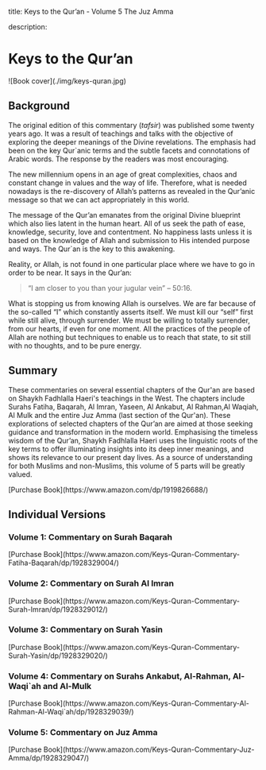 title: Keys to the Qur’an - Volume 5 The Juz Amma

description:

# Keys to the Qur’an

<div markdown="1" class="cover-image">
![Book cover](./img/keys-quran.jpg)
</div>

## Background

The original edition of this commentary (_tafsir_) was published some twenty years ago. It was a result of teachings and talks with the objective of exploring the deeper meanings of the Divine revelations. The emphasis had been on the key Qur`anic terms and the subtle facets and connotations of Arabic words. The response by the readers was most encouraging.

The new millennium opens in an age of great complexities, chaos and constant change in values and the way of life. Therefore, what is needed nowadays is the re-discovery of Allah’s patterns as revealed in the Qur’anic message so that we can act appropriately in this world.

The message of the Qur’an emanates from the original Divine blueprint which also lies latent in the human heart. All of us seek the path of ease, knowledge, security, love and contentment. No happiness lasts unless it is based on the knowledge of Allah and submission to His intended purpose and ways. The Qur`an is the key to this awakening.

Reality, or Allah, is not found in one particular place where we have to go in order to be near. It says in the Qur’an: 

> “I am closer to you than your jugular vein” – 50:16. 

What is stopping us from knowing Allah is ourselves. We are far because of the so-called “I” which constantly asserts itself. We must kill our “self” first while still alive, through surrender. We must be willing to totally surrender, from our hearts, if even for one moment. All the practices of the people of Allah are nothing but techniques to enable us to reach that state, to sit still with no thoughts, and to be pure energy.

## Summary

These commentaries on several essential chapters of the Qur'an are based on Shaykh Fadhlalla Haeri's teachings in the West. The chapters include Surahs Fatiha, Baqarah, Al Imran, Yaseen, Al Ankabut, Al Rahman,Al Waqiah, Al Mulk and the entire Juz Amma (last section of the Qur'an). These explorations of selected chapters of the Qur’an are aimed at those seeking guidance and transformation in the modern world. Emphasising the timeless wisdom of the Qur’an, Shaykh Fadhlalla Haeri uses the linguistic roots of the key terms to offer illuminating insights into its deep inner meanings, and shows its relevance to our present day lives. As a source of understanding for both Muslims and non-Muslims, this volume of 5 parts will be greatly valued.

<div markdown="3" class="purchase-link">
[Purchase Book](https://www.amazon.com/dp/1919826688/)
</div>

## Individual Versions

### Volume 1: Commentary on Surah Baqarah

<div markdown="3" class="purchase-link">
[Purchase Book](https://www.amazon.com/Keys-Quran-Commentary-Fatiha-Baqarah/dp/1928329004/)
</div>

### Volume 2: Commentary on Surah Al Imran

<div markdown="3" class="purchase-link">
[Purchase Book](https://www.amazon.com/Keys-Quran-Commentary-Surah-Imran/dp/1928329012/)
</div>

### Volume 3: Commentary on Surah Yasin

<div markdown="3" class="purchase-link">
[Purchase Book](https://www.amazon.com/Keys-Quran-Commentary-Surah-Yasin/dp/1928329020/)
</div>

### Volume 4: Commentary on Surahs Ankabut, Al-Rahman, Al-Waqi`ah and Al-Mulk

<div markdown="3" class="purchase-link">
[Purchase Book](https://www.amazon.com/Keys-Quran-Commentary-Al-Rahman-Al-Waqi`ah/dp/1928329039/)
</div>

### Volume 5: Commentary on Juz Amma

<div markdown="3" class="purchase-link">
[Purchase Book](https://www.amazon.com/Keys-Quran-Commentary-Juz-Amma/dp/1928329047/)
</div>



